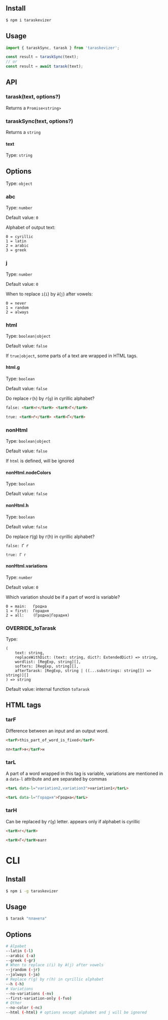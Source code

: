 ## Install

```bash
$ npm i taraskevizer
```

## Usage

```js
import { taraskSync, tarask } from 'taraskevizer';

const result = taraskSync(text);
// or
const result = await tarask(text);
```

## API

### tarask(text, options?)

Returns a `Promise<string>`

### taraskSync(text, options?)

Returns a `string`

#### text

Type: `string`

## Options

Type: `object`

### abc

Type: `number`

Default value: `0`

Alphabet of output text:

```
0 = cyrillic
1 = latin
2 = arabic
3 = greek
```

### j

Type: `number`

Default value: `0`

When to replace `і`(`i`) by `й`(`j`) after vowels:

```
0 = never
1 = random
2 = always
```

### html

Type: `boolean|object`

Default value: `false`

If `true|object`, some parts of a text are wrapped in HTML tags.

#### html.g

Type: `boolean`

Default value: `false`

Do replace `г`(`h`) by `ґ`(`g`) in cyrillic alphabet?

```html
false: <tarH>г</tarH> <tarH>Г</tarH>

true: <tarH>ґ</tarH> <tarH>Ґ</tarH>
```

### nonHtml

Type: `boolean|object`

Default value: `false`

If `html` is defined, will be ignored

#### nonHtml.nodeColors

Type: `boolean`

Default value: `false`

#### nonHtml.h

Type: `boolean`

Default value: `false`

Do replace ґ(g) by г(h) in cyrillic alphabet?

```
false: Ґ ґ

true: Г г
```

#### nonHtml.variations

Type: `number`

Default value: `0`

Which variation should be if a part of word is variable?

```
0 = main:   Гродна
1 = first:  Горадня
2 = all:    (Гродна|Горадня)
```

### OVERRIDE_toTarask

Type:

```
(
    text: string,
    replaceWithDict: (text: string, dict?: ExtendedDict) => string,
    wordlist: [RegExp, string][],
    softers: [RegExp, string][],
    afterTarask: [RegExp, string | ((...substrings: string[]) => string)][]
) => string
```

Default value: internal function `toTarask`

## HTML tags

### tarF

Difference between an input and an output word.

```html
<tarF>this_part_of_word_is_fixed</tarF>

пл<tarF>я</tarF>н
```

### tarL

A part of a word wrapped in this tag is variable,
variations are mentioned in a `data-l` attribute
and are separated by commas

```html
<tarL data-l="variation2,variation3">variation1</tarL>

<tarL data-l="Горадня">Гродна</tarL>
```

### tarH

Can be replaced by `ґ`(`g`) letter. appears only if alphabet is cyrillic

```html
<tarH>г</tarH>

<tarH>Г</tarH>валт
```

# CLI

## Install

```bash
$ npm i -g taraskevizer
```

## Usage

```bash
$ tarask "планета"
```

## Options

```bash
# Alpabet
--latin (-l)
--arabic (-a)
--greek (-gr)
# When to replace і(i) by й(j) after vowels
--jrandom (-jr)
--jalways (-ja)
# Replace ґ(g) by г(h) in cyrillic alphabet
--h (-h)
# Variations
--no-variations (-nv)
--first-variation-only (-fvo)
# Other
--no-color (-nc)
--html (-html) # options except alphabet and j will be ignored
```
